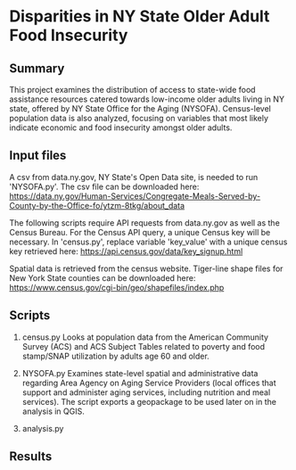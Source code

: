 # Disparities in NY State Older Adult Food Insecurity 
## Summary

This project examines the distribution of access to state-wide food assistance resources catered towards low-income older adults living in NY state, offered by NY State Office for the Aging (NYSOFA). 
Census-level population data is also analyzed, focusing on variables that most likely indicate economic and food insecurity amongst older adults.

## Input files 
A csv from data.ny.gov, NY State's Open Data site, is needed to run 'NYSOFA.py'. The csv file can be downloaded here: https://data.ny.gov/Human-Services/Congregate-Meals-Served-by-County-by-the-Office-fo/ytzm-8tkg/about_data

The following scripts require API requests from data.ny.gov as well as the Census Bureau. For the Census API query, a unique Census key will be necessary. In 'census.py', replace variable 'key_value' with a unique census key retrieved here: https://api.census.gov/data/key_signup.html

Spatial data is retrieved from the census website. Tiger-line shape files for New York State counties can be downloaded here: https://www.census.gov/cgi-bin/geo/shapefiles/index.php 

## Scripts

1. census.py 
Looks at population data from the American Community Survey (ACS) and ACS Subject Tables related to poverty and food stamp/SNAP utilization by adults age 60 and older. 

2. NYSOFA.py
Examines state-level spatial and administrative data regarding Area Agency on Aging Service Providers (local offices that support and administer aging services, including nutrition and meal services). 
The script exports a geopackage to be used later on in the analysis in QGIS. 

3. analysis.py 


## Results

